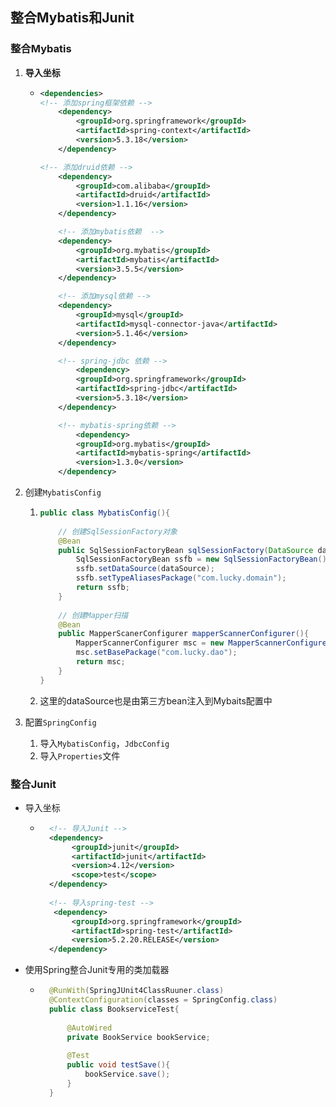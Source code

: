## 整合Mybatis和Junit



### 整合Mybatis

1. **导入坐标**

   - ```xml
     <dependencies>
     <!-- 添加spring框架依赖 -->
         <dependency>
             <groupId>org.springframework</groupId>
             <artifactId>spring-context</artifactId>
             <version>5.3.18</version>
         </dependency>
     
     <!-- 添加druid依赖 -->
         <dependency>
             <groupId>com.alibaba</groupId>
             <artifactId>druid</artifactId>
             <version>1.1.16</version>
         </dependency>
     
         <!-- 添加mybatis依赖  -->
         <dependency>
             <groupId>org.mybatis</groupId>
             <artifactId>mybatis</artifactId>
             <version>3.5.5</version>
         </dependency>
     
         <!-- 添加mysql依赖 -->
         <dependency>
             <groupId>mysql</groupId>
             <artifactId>mysql-connector-java</artifactId>
             <version>5.1.46</version>
         </dependency>
     
         <!-- spring-jdbc 依赖 -->
             <dependency>
             <groupId>org.springframework</groupId>
             <artifactId>spring-jdbc</artifactId>
             <version>5.3.18</version>
         </dependency>
     
         <!-- mybatis-spring依赖 -->
             <dependency>
             <groupId>org.mybatis</groupId>
             <artifactId>mybatis-spring</artifactId>
             <version>1.3.0</version>
         </dependency>
     ```

2. 创建`MybatisConfig`

   1. ```java
      public class MybatisConfig(){
          
          // 创建SqlSessionFactory对象
          @Bean
          public SqlSessionFactoryBean sqlSessionFactory(DataSource dataSource){
              SqlSessionFactoryBean ssfb = new SqlSessionFactoryBean();
              ssfb.setDataSource(dataSource);
              ssfb.setTypeAliasesPackage("com.lucky.domain");
              return ssfb;
          }
          
          // 创建Mapper扫描
          @Bean
          public MapperScanerConfigurer mapperScannerConfigurer(){
              MapperScannerConfigurer msc = new MapperScannerConfigurer();
              msc.setBasePackage("com.lucky.dao");
              return msc;
          }
      }
      ```

   2. 这里的dataSource也是由第三方bean注入到Mybaits配置中

3. 配置`SpringConfig`

   1. 导入`MybatisConfig`，`JdbcConfig`
   1. 导入`Properties`文件







### 整合Junit

- 导入坐标

	- ```xml
		<!-- 导入Junit -->
		<dependency>
		     <groupId>junit</groupId>
		     <artifactId>junit</artifactId>
		     <version>4.12</version>
		     <scope>test</scope>
		</dependency>
		
		<!-- 导入spring-test -->
		 <dependency>
		     <groupId>org.springframework</groupId>
		     <artifactId>spring-test</artifactId>
		     <version>5.2.20.RELEASE</version>
		</dependency>	
		```

		

- 使用Spring整合Junit专用的类加载器

	- ```java
		@RunWith(SpringJUnit4ClassRuuner.class)
		@ContextConfiguration(classes = SpringConfig.class)
		public class BookserviceTest{
		    
		    @AutoWired
		    private BookService bookService;
		    
		    @Test
		    public void testSave(){
		        bookService.save();
		    }
		}
		```

		